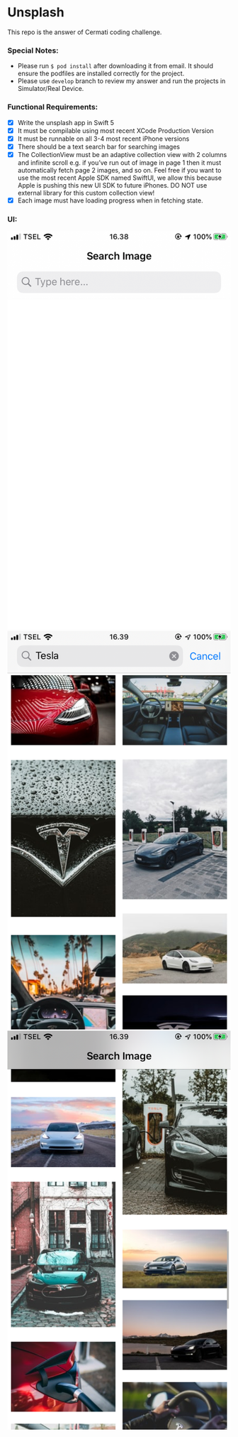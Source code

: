 # Unsplash
This repo is the answer of Cermati coding challenge.

### Special Notes:
- Please run `$ pod install` after downloading it from email. It should ensure the podfiles are installed correctly for the project.
- Please use `develop` branch to review my answer and run the projects in Simulator/Real Device.

### Functional Requirements:
- [x] Write the unsplash app in Swift 5  
- [x] It must be compilable using most recent XCode Production Version
- [x] It must be runnable on all 3-4 most recent iPhone versions
- [x] There should be a text search bar for searching images
- [x] The CollectionView must be an adaptive collection view with 2 columns and infinite scroll e.g. if you’ve run out of image in page 1 then it must automatically fetch page 2 images, and so on. Feel free if you want to use the most recent Apple SDK named SwiftUI, we allow this because Apple is pushing this new UI SDK to future iPhones. DO NOT use external library for this custom collection view!
- [x] Each image must have loading progress when in fetching state.

### UI:
![](unsplash_1.PNG)
![](unsplash_2.PNG)
![](unsplash_3.PNG)
